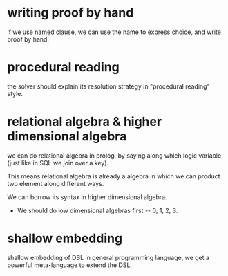 # writing proof by hand

if we use named clause, we can use the name to express choice, and write proof by hand.

# procedural reading

the solver should explain its resolution strategy in "procedural reading" style.

# relational algebra & higher dimensional algebra

we can do relational algebra in prolog,
by saying along which logic variable
(just like in SQL we join over a key).

This means relational algebra is already a algebra
in which we can product two element along different ways.

We can borrow its syntax in higher dimensional algebra.

- We should do low dimensional algebras first -- 0, 1, 2, 3.

# shallow embedding

shallow embedding of DSL in general programming language,
we get a powerful meta-language to extend the DSL.
